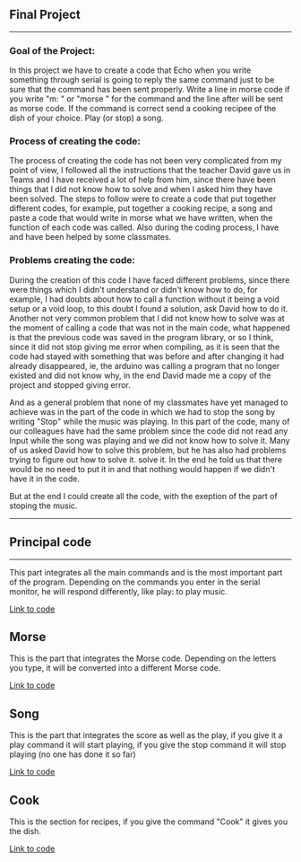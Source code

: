 ## Final Project
---

### Goal of the Project:

In this project we have to create a code that Echo when you write something through serial is going to reply the same command just to be sure that the command has been sent properly. Write a line in morse code if you write "m: " or "morse " for the command and the line after will be sent as morse code. If the command is correct send a cooking recipee of the dish of your choice. Play (or stop) a song.


### Process of creating the code:

The process of creating the code has not been very complicated from my point of view, I followed all the instructions that the teacher David gave us in Teams and I have received a lot of help from him, since there have been things that I did not know how to solve and when I asked him they have been solved. The steps to follow were to create a code that put together different codes, for example, put together a cooking recipe, a song and paste a code that would write in morse what we have written, when the function of each code was called. Also during the coding process, I have and have been helped by some classmates.

### Problems creating the code: 

During the creation of this code I have faced different problems, since there were things which I didn't understand or didn't know how to do, for example, I had doubts about how to call a function without it being a void setup or a void loop, to this doubt I found a solution, ask David how to do it. Another not very common problem that I did not know how to solve was at the moment of calling a code that was not in the main code, what happened is that the previous code was saved in the program library, or so I think, since it did not stop giving me error when compiling, as it is seen that the code had stayed with something that was before and after changing it had already disappeared, ie, the arduino was calling a program that no longer existed and did not know why, in the end David made me a copy of the project and stopped giving error.

And as a general problem that none of my classmates have yet managed to achieve was in the part of the code in which we had to stop the song by writing "Stop" while the music was playing. In this part of the code, many of our colleagues have had the same problem since the code did not read any Input while the song was playing and we did not know how to solve it. Many of us asked David how to solve this problem, but he has also had problems trying to figure out how to solve it. solve it. In the end he told us that there would be no need to put it in and that nothing would happen if we didn't have it in the code.

But at the end I could create all the code, with the exeption of the part of stoping the music.

---

## Principal code

---

This part integrates all the main commands and is the most important part of the program. Depending on the commands you enter in the serial monitor, he will respond differently, like play: to play music.

[Link to code](https://github.com/LizardMestre689/J25-Programming/blob/main/arduino/wrap_project/wrap_project.ino)

**Morse**
---

This is the part that integrates the Morse code. Depending on the letters you type, it will be converted into a different Morse code.

[Link to code](https://github.com/LizardMestre689/J25-Programming/blob/main/arduino/wrap_project/morse.h)


**Song**
---

This is the part that integrates the score as well as the play, if you give it a play command it will start playing, if you give the stop command it will stop playing (no one has done it so far)

[Link to code](https://github.com/LizardMestre689/J25-Programming/blob/main/arduino/wrap_project/music.h)


**Cook**
---

This is the section for recipes, if you give the command "Cook" it gives you the dish.

[Link to code](https://github.com/LizardMestre689/J25-Programming/blob/main/arduino/wrap_project/Cooking_Recepy.h)
